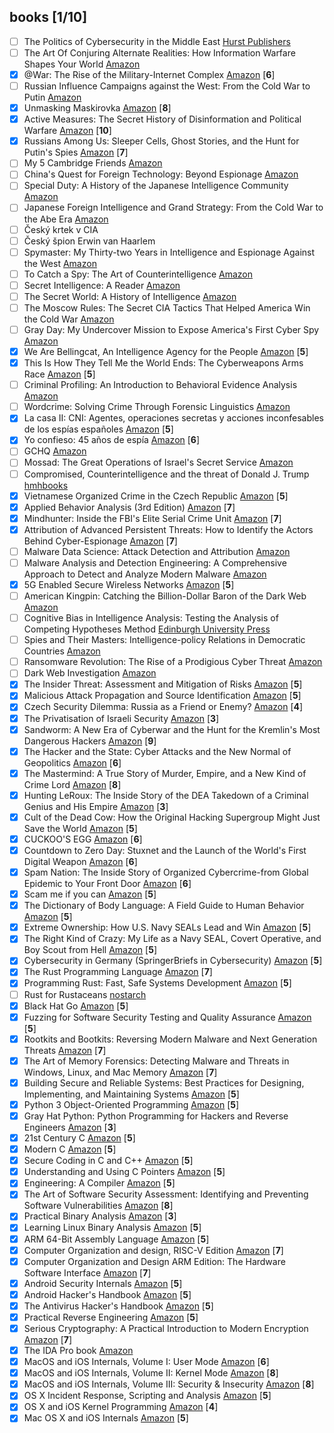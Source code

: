 ## books [1/10]

- [ ] The Politics of Cybersecurity in the Middle East [Hurst Publishers](https://www.hurstpublishers.com/book/the-politics-of-cybersecurity-in-the-middle-east/)
- [ ] The Art Of Conjuring Alternate Realities: How Information Warfare Shapes Your World [Amazon](https://www.amazon.com/Art-Conjuring-Alternate-Realities-Information-ebook/dp/B097J8NHPL/)
- [x]  @War: The Rise of the Military-Internet Complex [Amazon](https://www.amazon.com/War-Rise-Military-Internet-Complex/dp/0544570286) \[**6**\]
- [ ]  Russian Influence Campaigns against the West: From the Cold War to Putin [Amazon](https://www.amazon.com/Russian-Influence-Campaigns-against-West/dp/1535597097/)
- [x]  Unmasking Maskirovka [Amazon](https://www.amazon.com/-/es/Unmasking-Maskirovka-Russias-Influence-Operations/dp/0578451425/) \[**8**\]
- [x]  Active Measures: The Secret History of Disinformation and Political Warfare [Amazon](https://www.amazon.com/Active-Measures-History-Disinformation-Political/dp/0374287260) \[**10**\]
- [x]  Russians Among Us: Sleeper Cells, Ghost Stories, and the Hunt for Putin's Spies [Amazon](https://www.amazon.com/Unti-Lou-Areroc/dp/0062889419/) \[**7**\]
- [ ]  My 5 Cambridge Friends [Amazon](https://www.amazon.com/My-Cambridge-Friends-Cairncross-Controller/dp/0374216983/)
- [ ]  China's Quest for Foreign Technology: Beyond Espionage [Amazon](https://www.amazon.com/Chinas-Quest-Foreign-Technology-Espionage-dp-0367473593/dp/0367473593/)
- [ ]  Special Duty: A History of the Japanese Intelligence Community [Amazon](https://www.amazon.com/Special-Duty-Japanese-Intelligence-Community/dp/1501741586/)
- [ ]  Japanese Foreign Intelligence and Grand Strategy: From the Cold War to the Abe Era [Amazon](https://www.amazon.com/Japanese-Foreign-Intelligence-Grand-Strategy/dp/1647120632/)
- [ ]  Český krtek v CIA
- [ ]  Český špion Erwin van Haarlem
- [ ]  Spymaster: My Thirty-two Years in Intelligence and Espionage Against the West [Amazon](https://www.amazon.com/Spymaster-Thirty-two-Intelligence-Espionage-Against/dp/0465014453/)
- [ ]  To Catch a Spy: The Art of Counterintelligence [Amazon](https://www.amazon.com/Catch-Spy-Art-Counterintelligence/dp/1626166803)
- [ ]  Secret Intelligence: A Reader [Amazon](https://www.amazon.com/Christopher-Andrew-dp-0415420237/dp/0415420237/)
- [ ]  The Secret World: A History of Intelligence [Amazon](https://www.amazon.com/Christopher-Andrew/dp/0300238444/)
- [ ]  The Moscow Rules: The Secret CIA Tactics That Helped America Win the Cold War [Amazon](https://www.amazon.com//gp/product/B079L4W3DR/)
- [ ]  Gray Day: My Undercover Mission to Expose America's First Cyber Spy [Amazon](https://www.amazon.com/Eric-ONeill/dp/0525573526/)
- [x]  We Are Bellingcat, An Intelligence Agency for the People [Amazon](https://www.amazon.com/Eliot-Higgins-ebook/dp/B08N4SBFM6/) \[**5**\]
- [x]  This Is How They Tell Me the World Ends: The Cyberweapons Arms Race [Amazon](https://www.amazon.com/Nicole-Perlroth-ebook/dp/B0877D6H28/r) [**5**\]
- [ ]  Criminal Profiling: An Introduction to Behavioral Evidence Analysis [Amazon](https://www.amazon.com/Criminal-Profiling-Introduction-Behavioral-Evidence/dp/0123852439)
- [ ]  Wordcrime: Solving Crime Through Forensic Linguistics [Amazon](https://www.amazon.com/Wordcrime-Solving-Through-Forensic-Linguistics-ebook/dp/B00GNZ2HHU/)
- [x]  La casa II: CNI: Agentes, operaciones secretas y acciones inconfesables de los espías españoles [Amazon](https://www.amazon.es/casa-II-operaciones-inconfesables-espa%C3%B1oles/dp/8416859876/) \[**5**\]
- [x]  Yo confieso: 45 años de espía [Amazon](https://www.amazon.es/Yo-confieso-esp%C3%ADa-seller-Ficci%C3%B3n/dp/8416859868/) \[**6**\]
- [ ]  GCHQ [Amazon](https://www.amazon.com/GCHQ-Richard-Aldrich/dp/0007278470/)
- [ ]  Mossad: The Great Operations of Israel's Secret Service [Amazon](https://www.amazon.com/Mossad-Operations-Israels-Service-English-ebook/dp/B00AKGPVNU/)
- [ ]  Compromised, Counterintelligence and the threat of Donald J. Trump [hmhbooks](https://www.hmhbooks.com/shop/books/Compromised/9780358237532)
- [x]  Vietnamese Organized Crime in the Czech Republic [Amazon](https://www.amazon.com/Vietnamese-Organized-Republic-Prevention-Management/dp/3030436128/) \[**5**\]
- [x]  Applied Behavior Analysis (3rd Edition) [Amazon](https://www.amazon.com/Applied-Behavior-Analysis-John-Cooper/dp/0134752554/) \[**7**\]
- [x]  Mindhunter: Inside the FBI's Elite Serial Crime Unit [Amazon](https://www.amazon.com/Mindhunter-Inside-Elite-Serial-Crime/dp/1501191969/) \[**7**\]
- [x]  Attribution of Advanced Persistent Threats: How to Identify the Actors Behind Cyber-Espionage [Amazon](https://www.amazon.com/Attribution-Advanced-Persistent-Threats-Cyber-Espionage/dp/3662613123/) \[**7**\]
- [ ]  Malware Data Science: Attack Detection and Attribution [Amazon](https://www.amazon.com/Malware-Data-Science-Detection-Attribution/dp/1593278594/)
- [ ]  Malware Analysis and Detection Engineering: A Comprehensive Approach to Detect and Analyze Modern Malware [Amazon](https://www.amazon.com/dp/1484261925)
- [x]  5G Enabled Secure Wireless Networks [Amazon](https://www.amazon.com/5G-Enabled-Secure-Wireless-Networks-dp-3030035077/dp/3030035077/) \[**5**\]
- [ ]  American Kingpin: Catching the Billion-Dollar Baron of the Dark Web [Amazon](https://www.amazon.com/American-Kingpin-Criminal-Mastermind-Behind-ebook/dp/B01L8C4WBG/)
- [ ]  Cognitive Bias in Intelligence Analysis: Testing the Analysis of Competing Hypotheses Method [Edinburgh University Press](https://edinburghuniversitypress.com/book-cognitive-bias-in-intelligence-analysis-hb.html)
- [ ]  Spies and Their Masters: Intelligence-policy Relations in Democratic Countries [Amazon](https://www.amazon.de/Matteo-Faini/dp/0367407620/)
- [ ]  Ransomware Revolution: The Rise of a Prodigious Cyber Threat [Amazon](https://www.amazon.com/Matthew-Ryan-ebook/dp/B08XJT6N7V/)
- [ ]  Dark Web Investigation [Amazon](https://www.amazon.com/Babak-Akhgar-dp-3030553426/dp/3030553426/)
- [x]  The Insider Threat: Assessment and Mitigation of Risks [Amazon](https://www.amazon.com/Eleanor-Thompson/dp/0367565307/) \[**5**\]
- [x]  Malicious Attack Propagation and Source Identification [Amazon](https://www.amazon.com/Malicious-Propagation-Identification-Advances-Information-ebook/dp/B07KQZN9VJ/) \[**5**\]
- [x]  Czech Security Dilemma: Russia as a Friend or Enemy? [Amazon](https://www.amazon.com/Czech-Security-Dilemma-Russia-Challenges-ebook/dp/B07TVM91NL/) \[**4**\]
- [x]  The Privatisation of Israeli Security [Amazon](https://www.amazon.com/Privatisation-Israeli-Security-Shir-Hever/dp/0745337198/) \[**3**\]
- [x]  Sandworm: A New Era of Cyberwar and the Hunt for the Kremlin's Most Dangerous Hackers [Amazon](https://www.amazon.com/Sandworm-Cyberwar-Kremlins-Dangerous-Hackers-ebook/dp/B07GD4MFW2/) \[**9**\]
- [x]  The Hacker and the State: Cyber Attacks and the New Normal of Geopolitics [Amazon](https://www.amazon.com/Hacker-State-Attacks-Normal-Geopolitics/dp/0674987551/) \[**6**\]
- [x]  The Mastermind: A True Story of Murder, Empire, and a New Kind of Crime Lord [Amazon](https://www.amazon.com/Evan-Ratliff/dp/0399590439/) \[**8**\]
- [x]  Hunting LeRoux: The Inside Story of the DEA Takedown of a Criminal Genius and His Empire [Amazon](https://www.amazon.com/Hunting-LeRoux-Inside-Takedown-Criminal/dp/0062859145/) \[**3**\]
- [x]  Cult of the Dead Cow: How the Original Hacking Supergroup Might Just Save the World [Amazon](https://www.amazon.com/Cult-Dead-Cow-Original-Supergroup-ebook/dp/B07J5MW52M/) \[**5**\]
- [x]  CUCKOO'S EGG [Amazon](https://www.amazon.com/Clifford-Stoll-ebook/dp/B0083DJXCM/) \[**6**\]
- [x]  Countdown to Zero Day: Stuxnet and the Launch of the World's First Digital Weapon [Amazon](https://www.amazon.com/Countdown-Zero-Day-Stuxnet-Digital-ebook/dp/B00KEPLC08/) \[**6**\]
- [x]  Spam Nation: The Inside Story of Organized Cybercrime-from Global Epidemic to Your Front Door [Amazon](https://www.amazon.com/Spam-Nation-Organized-Cybercrime-Epidemic-ebook/dp/B00L5QGBL0/) \[**6**\]
- [x]  Scam me if you can [Amazon](https://www.amazon.com/Scam-Me-You-Can-Strategies-ebook/dp/B07L2H5ZXW/) \[**5**\]
- [x]  The Dictionary of Body Language: A Field Guide to Human Behavior [Amazon](https://www.amazon.com/Dictionary-Body-Language-Field-Behavior/dp/0062846876/) \[**5**\]
- [x]  Extreme Ownership: How U.S. Navy SEALs Lead and Win [Amazon](https://www.amazon.com//Extreme-Ownership-U-S-Navy-SEALs/dp/1250183863/) \[**5**\]
- [x]  The Right Kind of Crazy: My Life as a Navy SEAL, Covert Operative, and Boy Scout from Hell [Amazon](https://www.amazon.com/Right-Kind-Crazy-Covert-Operative-ebook/dp/B07GNW8CRL/) \[**5**\]
- [x]  Cybersecurity in Germany (SpringerBriefs in Cybersecurity) [Amazon](https://www.amazon.com/Cybersecurity-Germany-SpringerBriefs-Martin-Schallbruch-ebook/dp/B07G4GN5LN/) \[**5**\]
- [x]  The Rust Programming Language [Amazon](https://www.amazon.com/Rust-Programming-Language-Covers-2018/dp/1718500440/) \[**7**\]
- [x]  Programming Rust: Fast, Safe Systems Development [Amazon](https://www.amazon.com/Programming-Rust-Fast-Systems-Development/dp/1491927283/) \[**5**\]
- [ ]  Rust for Rustaceans [nostarch](https://nostarch.com/rust-rustaceans)
- [x]  Black Hat Go [Amazon](https://www.amazon.com/Black-Hat-Go-Programming-Pentesters/dp/1593278659/) \[**5**\]
- [x]  Fuzzing for Software Security Testing and Quality Assurance [Amazon](https://www.amazon.com/Fuzzing-Software-Security-Testing-Assurance/dp/1608078507) \[**5**\]
- [x]  Rootkits and Bootkits: Reversing Modern Malware and Next Generation Threats [Amazon](https://www.amazon.com/Rootkits-Bootkits-Reversing-Malware-Generation/dp/1593277164/) \[**7**\]
- [x]  The Art of Memory Forensics: Detecting Malware and Threats in Windows, Linux, and Mac Memory [Amazon](https://www.amazon.com/Art-Memory-Forensics-Detecting-Malware/dp/1118825098/) \[**7**\]
- [x]  Building Secure and Reliable Systems: Best Practices for Designing, Implementing, and Maintaining Systems [Amazon](https://www.amazon.com/Building-Secure-Reliable-Systems-Implementing/dp/1492083127/) \[**5**\]
- [x]  Python 3 Object-Oriented Programming [Amazon](https://www.amazon.com/Python-Object-Oriented-Programming-maintainable-object-oriented/dp/1789615852/) \[**5**\]
- [x]  Gray Hat Python: Python Programming for Hackers and Reverse Engineers [Amazon](https://www.amazon.com/Gray-Hat-Python-Programming-Engineers/dp/1593271921/) \[**3**\]
- [x]  21st Century C [Amazon](https://www.amazon.com//21st-Century-Tips-New-School/dp/1491903899/) \[**5**\]
- [x]  Modern C [Amazon](https://www.amazon.com/Modern-C-Jens-Gustedt/dp/1617295817/) \[**5**\]
- [x]  Secure Coding in C and C++ [Amazon](https://www.amazon.com/Robert-C-Seacord/dp/0321822137/) \[**5**\]
- [x]  Understanding and Using C Pointers [Amazon](https://www.amazon.com/Richard-M-Reese/dp/1449344186/) \[**5**\]
- [x]  Engineering: A Compiler [Amazon](https://www.amazon.com/Engineering-Compiler-Keith-Cooper/dp/012088478X/) \[**5**\]
- [x]  The Art of Software Security Assessment: Identifying and Preventing Software Vulnerabilities [Amazon](https://www.amazon.com/Art-Software-Security-Assessment-Vulnerabilities/dp/0321444426/) \[**8**\]
- [x]  Practical Binary Analysis [Amazon](https://www.amazon.com//Practical-Binary-Analysis-Instrumentation-Disassembly/dp/1593279124/) \[**3**\]
- [x]  Learning Linux Binary Analysis [Amazon](https://www.amazon.com//Learning-Binary-Analysis-elfmaster-ONeill/dp/1782167102/) \[**5**\]
- [x]  ARM 64-Bit Assembly Language [Amazon](https://www.amazon.com//64-Bit-Assembly-Language-Larry-Pyeatt/dp/0128192216/) \[**5**\]
- [x]  Computer Organization and design, RISC-V Edition [Amazon](https://www.amazon.com/Computer-Organization-Design-RISC-V-Architecture/dp/0128122757/) \[**7**\]
- [x]  Computer Organization and Design ARM Edition: The Hardware Software Interface [Amazon](https://www.amazon.com/Computer-Organization-Design-ARM-Architecture/dp/0128017333/) \[**7**\]
- [x]  Android Security Internals [Amazon](https://www.amazon.com/Android-Security-Internals-Depth-Architecture/dp/1593275811/) \[**5**\]
- [x]  Android Hacker's Handbook [Amazon](https://www.amazon.com/Android-Hackers-Handbook-Joshua-Drake-dp-111860864X/dp/111860864X/) \[**5**\]
- [x]  The Antivirus Hacker's Handbook [Amazon](https://www.amazon.com/Antivirus-Hackers-Handbook-Joxean-Koret/dp/1119028752/) \[**5**\]
- [x]  Practical Reverse Engineering [Amazon](https://www.amazon.com/Practical-Reverse-Engineering-Reversing-Obfuscation/dp/1118787315/) \[**5**\]
- [x]  Serious Cryptography: A Practical Introduction to Modern Encryption [Amazon](https://www.amazon.com/Serious-Cryptography-Practical-Introduction-Encryption/dp/1593278268/) \[**7**\]
- [x]  The IDA Pro book [Amazon](https://www.amazon.com/IDA-Pro-Book-Unofficial-Disassembler/dp/1593272898/)
- [x]  MacOS and iOS Internals, Volume I: User Mode [Amazon](https://www.amazon.com/MacOS-iOS-Internals-User-Mode/dp/099105556X/) \[**6**\]
- [x]  MacOS and iOS Internals, Volume II: Kernel Mode [Amazon](https://www.amazon.com/MacOS-iOS-Internals-II-Kernel/dp/0991055578/) \[**8**\]
- [x]  MacOS and iOS Internals, Volume III: Security & Insecurity [Amazon](https://www.amazon.com/MacOS-iOS-Internals-III-Insecurity/dp/0991055535/) \[**8**\]
- [x]  OS X Incident Response, Scripting and Analysis [Amazon](https://www.amazon.com/OS-Incident-Response-Scripting-Analysis/dp/012804456X/) \[**5**\]
- [x]  OS X and iOS Kernel Programming [Amazon](https://www.amazon.com/OS-X-iOS-Kernel-Programming/dp/1430235365/) \[**4**\]
- [x]  Mac OS X and iOS Internals [Amazon](https://www.amazon.com/Mac-OS-iOS-Internals-Apples/dp/1118057651/) \[**5**\]
